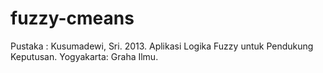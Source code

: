 # fuzzy-cmeans

Pustaka : Kusumadewi, Sri. 2013. Aplikasi Logika Fuzzy untuk Pendukung Keputusan. Yogyakarta: Graha Ilmu.
